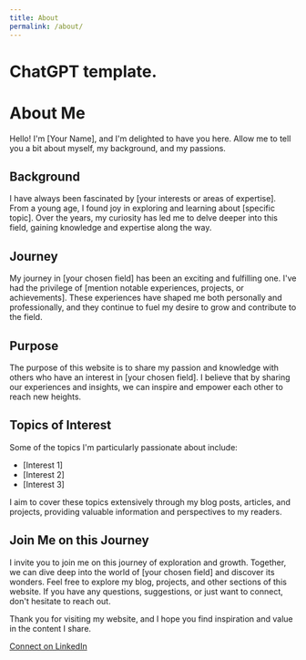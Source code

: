 ```yaml
---
title: About
permalink: /about/
---
```


# ChatGPT template.

# About Me

Hello! I'm [Your Name], and I'm delighted to have you here. Allow me to tell you a bit about myself, my background, and my passions.

## Background

I have always been fascinated by [your interests or areas of expertise]. From a young age, I found joy in exploring and learning about [specific topic]. Over the years, my curiosity has led me to delve deeper into this field, gaining knowledge and expertise along the way.

## Journey

My journey in [your chosen field] has been an exciting and fulfilling one. I've had the privilege of [mention notable experiences, projects, or achievements]. These experiences have shaped me both personally and professionally, and they continue to fuel my desire to grow and contribute to the field.

## Purpose

The purpose of this website is to share my passion and knowledge with others who have an interest in [your chosen field]. I believe that by sharing our experiences and insights, we can inspire and empower each other to reach new heights.

## Topics of Interest

Some of the topics I'm particularly passionate about include:

- [Interest 1]
- [Interest 2]
- [Interest 3]

I aim to cover these topics extensively through my blog posts, articles, and projects, providing valuable information and perspectives to my readers.

## Join Me on this Journey

I invite you to join me on this journey of exploration and growth. Together, we can dive deep into the world of [your chosen field] and discover its wonders. Feel free to explore my blog, projects, and other sections of this website. If you have any questions, suggestions, or just want to connect, don't hesitate to reach out.

Thank you for visiting my website, and I hope you find inspiration and value in the content I share.

[Connect on LinkedIn](https://linkedin.com/in/charlespert)

